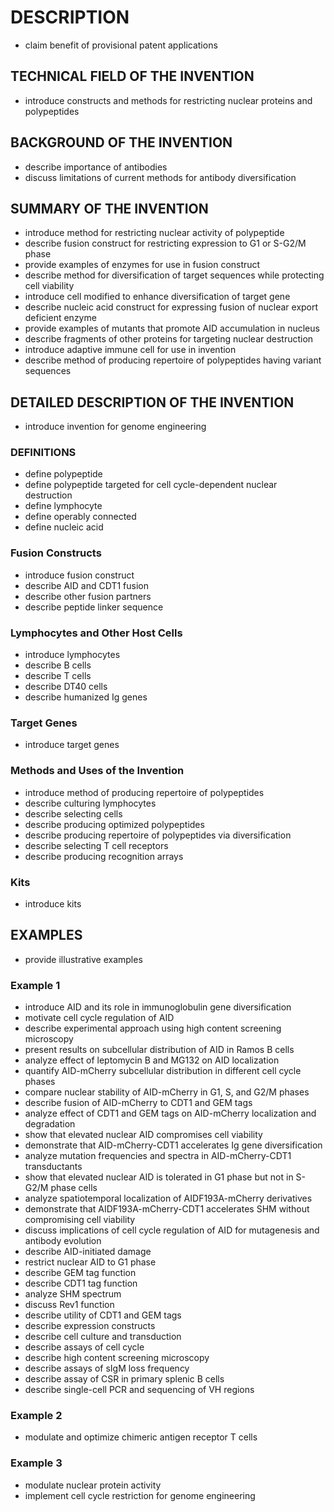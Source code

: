 # DESCRIPTION

- claim benefit of provisional patent applications

## TECHNICAL FIELD OF THE INVENTION

- introduce constructs and methods for restricting nuclear proteins and polypeptides

## BACKGROUND OF THE INVENTION

- describe importance of antibodies
- discuss limitations of current methods for antibody diversification

## SUMMARY OF THE INVENTION

- introduce method for restricting nuclear activity of polypeptide
- describe fusion construct for restricting expression to G1 or S-G2/M phase
- provide examples of enzymes for use in fusion construct
- describe method for diversification of target sequences while protecting cell viability
- introduce cell modified to enhance diversification of target gene
- describe nucleic acid construct for expressing fusion of nuclear export deficient enzyme
- provide examples of mutants that promote AID accumulation in nucleus
- describe fragments of other proteins for targeting nuclear destruction
- introduce adaptive immune cell for use in invention
- describe method of producing repertoire of polypeptides having variant sequences

## DETAILED DESCRIPTION OF THE INVENTION

- introduce invention for genome engineering

### DEFINITIONS

- define polypeptide
- define polypeptide targeted for cell cycle-dependent nuclear destruction
- define lymphocyte
- define operably connected
- define nucleic acid

### Fusion Constructs

- introduce fusion construct
- describe AID and CDT1 fusion
- describe other fusion partners
- describe peptide linker sequence

### Lymphocytes and Other Host Cells

- introduce lymphocytes
- describe B cells
- describe T cells
- describe DT40 cells
- describe humanized Ig genes

### Target Genes

- introduce target genes

### Methods and Uses of the Invention

- introduce method of producing repertoire of polypeptides
- describe culturing lymphocytes
- describe selecting cells
- describe producing optimized polypeptides
- describe producing repertoire of polypeptides via diversification
- describe selecting T cell receptors
- describe producing recognition arrays

### Kits

- introduce kits

## EXAMPLES

- provide illustrative examples

### Example 1

- introduce AID and its role in immunoglobulin gene diversification
- motivate cell cycle regulation of AID
- describe experimental approach using high content screening microscopy
- present results on subcellular distribution of AID in Ramos B cells
- analyze effect of leptomycin B and MG132 on AID localization
- quantify AID-mCherry subcellular distribution in different cell cycle phases
- compare nuclear stability of AID-mCherry in G1, S, and G2/M phases
- describe fusion of AID-mCherry to CDT1 and GEM tags
- analyze effect of CDT1 and GEM tags on AID-mCherry localization and degradation
- show that elevated nuclear AID compromises cell viability
- demonstrate that AID-mCherry-CDT1 accelerates Ig gene diversification
- analyze mutation frequencies and spectra in AID-mCherry-CDT1 transductants
- show that elevated nuclear AID is tolerated in G1 phase but not in S-G2/M phase cells
- analyze spatiotemporal localization of AIDF193A-mCherry derivatives
- demonstrate that AIDF193A-mCherry-CDT1 accelerates SHM without compromising cell viability
- discuss implications of cell cycle regulation of AID for mutagenesis and antibody evolution
- describe AID-initiated damage
- restrict nuclear AID to G1 phase
- describe GEM tag function
- describe CDT1 tag function
- analyze SHM spectrum
- discuss Rev1 function
- describe utility of CDT1 and GEM tags
- describe expression constructs
- describe cell culture and transduction
- describe assays of cell cycle
- describe high content screening microscopy
- describe assays of sIgM loss frequency
- describe assay of CSR in primary splenic B cells
- describe single-cell PCR and sequencing of VH regions

### Example 2

- modulate and optimize chimeric antigen receptor T cells

### Example 3

- modulate nuclear protein activity
- implement cell cycle restriction for genome engineering

